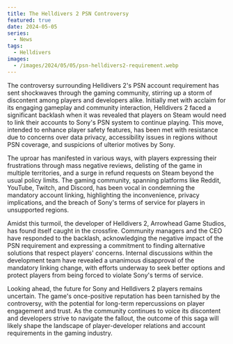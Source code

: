 ```yaml
---
title: The Helldivers 2 PSN Controversy
featured: true
date: 2024-05-05
series:
  - News
tags:
  - Helldivers
images:
  - /images/2024/05/05/psn-helldivers2-requirement.webp
---
```



The controversy surrounding Helldivers 2's PSN account requirement has sent shockwaves through the gaming community, stirring up a storm of discontent among players and developers alike. Initially met with acclaim for its engaging gameplay and community interaction, Helldivers 2 faced a significant backlash when it was revealed that players on Steam would need to link their accounts to Sony's PSN system to continue playing. This move, intended to enhance player safety features, has been met with resistance due to concerns over data privacy, accessibility issues in regions without PSN coverage, and suspicions of ulterior motives by Sony.

The uproar has manifested in various ways, with players expressing their frustrations through mass negative reviews, delisting of the game in multiple territories, and a surge in refund requests on Steam beyond the usual policy limits. The gaming community, spanning platforms like Reddit, YouTube, Twitch, and Discord, has been vocal in condemning the mandatory account linking, highlighting the inconvenience, privacy implications, and the breach of Sony's terms of service for players in unsupported regions.

Amidst this turmoil, the developer of Helldivers 2, Arrowhead Game Studios, has found itself caught in the crossfire. Community managers and the CEO have responded to the backlash, acknowledging the negative impact of the PSN requirement and expressing a commitment to finding alternative solutions that respect players' concerns. Internal discussions within the development team have revealed a unanimous disapproval of the mandatory linking change, with efforts underway to seek better options and protect players from being forced to violate Sony's terms of service.

Looking ahead, the future for Sony and Helldivers 2 players remains uncertain. The game's once-positive reputation has been tarnished by the controversy, with the potential for long-term repercussions on player engagement and trust. As the community continues to voice its discontent and developers strive to navigate the fallout, the outcome of this saga will likely shape the landscape of player-developer relations and account requirements in the gaming industry.
